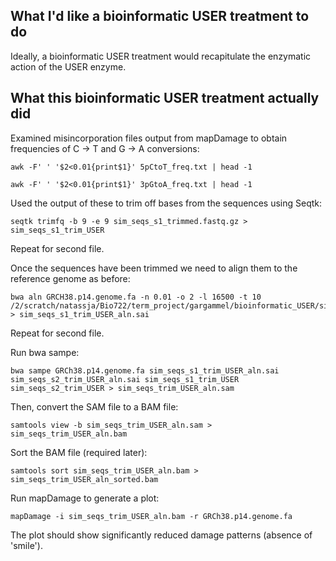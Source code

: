 
## What I'd like a bioinformatic USER treatment to do

Ideally, a bioinformatic USER treatment would recapitulate the enzymatic action of the USER enzyme. 
## What this bioinformatic USER treatment actually did

Examined misincorporation files output from mapDamage to obtain frequencies of C -> T and G -> A conversions: 

```
awk -F' ' '$2<0.01{print$1}' 5pCtoT_freq.txt | head -1
```
```
awk -F' ' '$2<0.01{print$1}' 3pGtoA_freq.txt | head -1
```

Used the output of these to trim off bases from the sequences using Seqtk:

```
seqtk trimfq -b 9 -e 9 sim_seqs_s1_trimmed.fastq.gz > sim_seqs_s1_trim_USER
```
Repeat for second file. 

Once the sequences have been trimmed we need to align them to the reference genome as before: 
```
bwa aln GRCH38.p14.genome.fa -n 0.01 -o 2 -l 16500 -t 10 /2/scratch/natassja/Bio722/term_project/gargammel/bioinformatic_USER/sim_seqs_s1_trim_USER.fq.gz > sim_seqs_s1_trim_USER_aln.sai
```
Repeat for second file. 

Run bwa sampe: 
```
bwa sampe GRCh38.p14.genome.fa sim_seqs_s1_trim_USER_aln.sai sim_seqs_s2_trim_USER_aln.sai sim_seqs_s1_trim_USER sim_seqs_s2_trim_USER > sim_seqs_trim_USER_aln.sam
 ```

Then, convert the SAM file to a BAM file:
```
samtools view -b sim_seqs_trim_USER_aln.sam > sim_seqs_trim_USER_aln.bam
```

Sort the BAM file (required later):
```
samtools sort sim_seqs_trim_USER_aln.bam > sim_seqs_trim_USER_aln_sorted.bam
```

Run mapDamage to generate a plot: 
```
mapDamage -i sim_seqs_trim_USER_aln.bam -r GRCh38.p14.genome.fa
```

The plot should show significantly reduced damage patterns (absence of 'smile'). 
